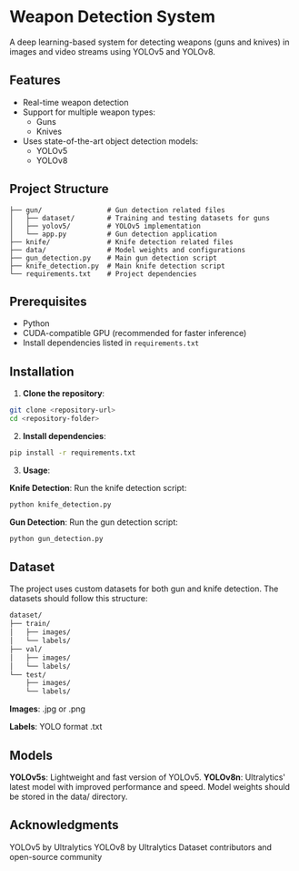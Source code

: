 # Weapon Detection System

A deep learning-based system for detecting weapons (guns and knives) in images and video streams using YOLOv5 and YOLOv8.

## Features
- Real-time weapon detection
- Support for multiple weapon types:
  - Guns
  - Knives
- Uses state-of-the-art object detection models:
  - YOLOv5
  - YOLOv8

## Project Structure

```text
├── gun/                # Gun detection related files
│   ├── dataset/        # Training and testing datasets for guns
│   ├── yolov5/         # YOLOv5 implementation
│   └── app.py          # Gun detection application
├── knife/              # Knife detection related files
├── data/               # Model weights and configurations
├── gun_detection.py    # Main gun detection script
├── knife_detection.py  # Main knife detection script
└── requirements.txt    # Project dependencies
```


## Prerequisites
- Python
- CUDA-compatible GPU (recommended for faster inference)
- Install dependencies listed in `requirements.txt`

## Installation

1. **Clone the repository**:
```bash
git clone <repository-url>
cd <repository-folder>
```

2. **Install dependencies**:
```bash
pip install -r requirements.txt
```

3. **Usage**:

  **Knife Detection**:
  Run the knife detection script:
```bash
python knife_detection.py
```

  **Gun Detection**:
  Run the gun detection script:
```bash
python gun_detection.py
```

  ## Dataset

  The project uses custom datasets for both gun and knife detection. The datasets should follow this structure:

```bash
dataset/
├── train/
│   ├── images/
│   └── labels/
├── val/
│   ├── images/
│   └── labels/
└── test/
    ├── images/
    └── labels/
```

  **Images**: .jpg or .png

  **Labels**: YOLO format .txt

  ## Models

  **YOLOv5s**: Lightweight and fast version of YOLOv5.
  **YOLOv8n**: Ultralytics' latest model with improved performance and speed.
  Model weights should be stored in the data/ directory.


  ## Acknowledgments
  YOLOv5 by Ultralytics
  YOLOv8 by Ultralytics
  Dataset contributors and open-source community
